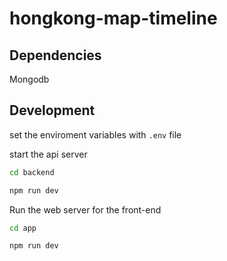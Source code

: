 # hongkong-map-timeline

## Dependencies

Mongodb


## Development

set the enviroment variables with ```.env``` file

start the api server

```bash
cd backend

npm run dev
```

Run the web server for the front-end

```bash
cd app

npm run dev
```